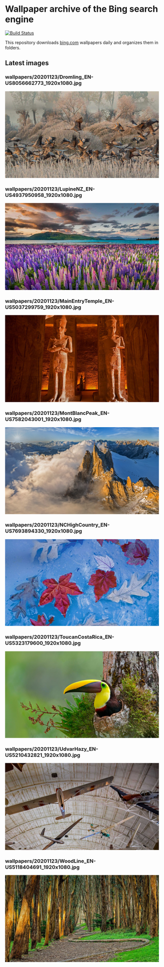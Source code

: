 # Wallpaper archive of the Bing search engine

[![Build Status](https://travis-ci.org/kijart/bing-daily-images-dl.svg?branch=wallpapers)](https://travis-ci.org/kijart/bing-daily-images-dl)

This repository downloads [bing.com](https://www.bing.com) wallpapers daily and organizes them in folders.

## Latest images

<!-- Wallpapers -->

### wallpapers/20201123/Dromling_EN-US8056662773_1920x1080.jpg

![wallpapers/20201123/Dromling_EN-US8056662773_1920x1080.jpg](wallpapers/20201123/Dromling_EN-US8056662773_1920x1080.jpg)

### wallpapers/20201123/LupineNZ_EN-US4937950958_1920x1080.jpg

![wallpapers/20201123/LupineNZ_EN-US4937950958_1920x1080.jpg](wallpapers/20201123/LupineNZ_EN-US4937950958_1920x1080.jpg)

### wallpapers/20201123/MainEntryTemple_EN-US5037299759_1920x1080.jpg

![wallpapers/20201123/MainEntryTemple_EN-US5037299759_1920x1080.jpg](wallpapers/20201123/MainEntryTemple_EN-US5037299759_1920x1080.jpg)

### wallpapers/20201123/MontBlancPeak_EN-US7582043001_1920x1080.jpg

![wallpapers/20201123/MontBlancPeak_EN-US7582043001_1920x1080.jpg](wallpapers/20201123/MontBlancPeak_EN-US7582043001_1920x1080.jpg)

### wallpapers/20201123/NCHighCountry_EN-US7693894330_1920x1080.jpg

![wallpapers/20201123/NCHighCountry_EN-US7693894330_1920x1080.jpg](wallpapers/20201123/NCHighCountry_EN-US7693894330_1920x1080.jpg)

### wallpapers/20201123/ToucanCostaRica_EN-US5323179600_1920x1080.jpg

![wallpapers/20201123/ToucanCostaRica_EN-US5323179600_1920x1080.jpg](wallpapers/20201123/ToucanCostaRica_EN-US5323179600_1920x1080.jpg)

### wallpapers/20201123/UdvarHazy_EN-US5210432821_1920x1080.jpg

![wallpapers/20201123/UdvarHazy_EN-US5210432821_1920x1080.jpg](wallpapers/20201123/UdvarHazy_EN-US5210432821_1920x1080.jpg)

### wallpapers/20201123/WoodLine_EN-US5118404691_1920x1080.jpg

![wallpapers/20201123/WoodLine_EN-US5118404691_1920x1080.jpg](wallpapers/20201123/WoodLine_EN-US5118404691_1920x1080.jpg)

